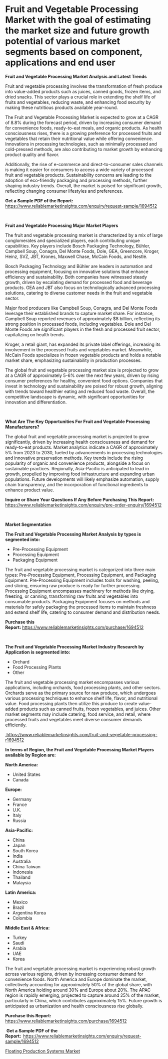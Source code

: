 <p><h1>Fruit and Vegetable Processing Market with the goal of estimating the market size and future growth potential of various market segments based on component, applications and end user</h1></p><p><strong>Fruit and Vegetable Processing Market Analysis and Latest Trends</strong></p>
<p><p>Fruit and vegetable processing involves the transformation of fresh produce into value-added products such as juices, canned goods, frozen items, and dried snacks. This sector plays a crucial role in extending the shelf life of fruits and vegetables, reducing waste, and enhancing food security by making these nutritious products available year-round.</p><p>The Fruit and Vegetable Processing Market is expected to grow at a CAGR of 8.8% during the forecast period, driven by increasing consumer demand for convenience foods, ready-to-eat meals, and organic products. As health consciousness rises, there is a growing preference for processed fruits and vegetables that retain their nutritional value while offering convenience. Innovations in processing technologies, such as minimally processed and cold-pressed methods, are also contributing to market growth by enhancing product quality and flavor.</p><p>Additionally, the rise of e-commerce and direct-to-consumer sales channels is making it easier for consumers to access a wide variety of processed fruit and vegetable products. Sustainability concerns are leading to the adoption of eco-friendly packaging and processing methods, further shaping industry trends. Overall, the market is poised for significant growth, reflecting changing consumer lifestyles and preferences.</p></p>
<p><strong>Get a Sample PDF of the Report:&nbsp;</strong> <a href="https://www.reliablemarketinsights.com/enquiry/request-sample/1694512?utm_campaign=2669&utm_medium=2&utm_source=Github&utm_content=ia&utm_term=08042025&utm_id=fruit-and-vegetable-processing">https://www.reliablemarketinsights.com/enquiry/request-sample/1694512</a></p>
<p>&nbsp;</p>
<p><strong>Fruit and Vegetable Processing Major Market Players</strong></p>
<p><p>The fruit and vegetable processing market is characterized by a mix of large conglomerates and specialized players, each contributing unique capabilities. Key players include Bosch Packaging Technology, Bühler, Campbell Soup, Conagra, Del Monte Foods, Dole, GEA, Greencore, Kroger, Heinz, SVZ, JBT, Krones, Maxwell Chase, McCain Foods, and Nestlé.</p><p>Bosch Packaging Technology and Bühler are leaders in automation and processing equipment, focusing on innovative solutions that enhance efficiency and sustainability. Both companies have witnessed steady growth, driven by escalating demand for processed food and beverage products. GEA and JBT also focus on technologically advanced processing solutions, catering to diverse customer needs in the fruit and vegetable sector.</p><p>Major food producers like Campbell Soup, Conagra, and Del Monte Foods leverage their established brands to capture market share. For instance, Campbell Soup reported revenues of approximately $8 billion, reflecting its strong position in processed foods, including vegetables. Dole and Del Monte Foods are significant players in the fresh and processed fruit sector, capitalizing on health trends.</p><p>Kroger, a retail giant, has expanded its private label offerings, increasing its involvement in the processed fruits and vegetables market. Meanwhile, McCain Foods specializes in frozen vegetable products and holds a notable market share, emphasizing sustainability in production processes.</p><p>The global fruit and vegetable processing market size is projected to grow at a CAGR of approximately 5-6% over the next few years, driven by rising consumer preferences for healthy, convenient food options. Companies that invest in technology and sustainability are poised for robust growth, aligning with trends toward healthier eating and reduced food waste. Overall, the competitive landscape is dynamic, with significant opportunities for innovation and differentiation.</p></p>
<p>&nbsp;</p>
<p><strong>What Are The Key Opportunities For Fruit and Vegetable Processing Manufacturers?</strong></p>
<p><p>The global fruit and vegetable processing market is projected to grow significantly, driven by increasing health consciousness and demand for ready-to-eat products. Market analytics indicate a CAGR of approximately 5% from 2023 to 2030, fueled by advancements in processing technologies and innovative preservation methods. Key trends include the rising popularity of organic and convenience products, alongside a focus on sustainable practices. Regionally, Asia-Pacific is anticipated to lead in growth, propelled by improving food infrastructure and expanding urban populations. Future developments will likely emphasize automation, supply chain transparency, and the incorporation of functional ingredients to enhance product value.</p></p>
<p><strong>Inquire or Share Your Questions If Any Before Purchasing This Report:</strong> <a href="https://www.reliablemarketinsights.com/enquiry/pre-order-enquiry/1694512?utm_campaign=2669&utm_medium=2&utm_source=Github&utm_content=ia&utm_term=08042025&utm_id=fruit-and-vegetable-processing">https://www.reliablemarketinsights.com/enquiry/pre-order-enquiry/1694512</a></p>
<p>&nbsp;</p>
<p><strong>Market Segmentation</strong></p>
<p><strong>The Fruit and Vegetable Processing Market Analysis by types is segmented into:</strong></p>
<p><ul><li>Pre-Processing Equipment</li><li>Processing Equipment</li><li>Packaging Equipment</li></ul></p>
<p><p>The fruit and vegetable processing market is categorized into three main types: Pre-Processing Equipment, Processing Equipment, and Packaging Equipment. Pre-Processing Equipment includes tools for washing, peeling, and slicing, ensuring raw produce is ready for further processing. Processing Equipment encompasses machinery for methods like drying, freezing, or canning, transforming raw fruits and vegetables into consumable products. Packaging Equipment focuses on methods and materials for safely packaging the processed items to maintain freshness and extend shelf life, catering to consumer demand and distribution needs.</p></p>
<p><strong>Purchase this Report:&nbsp;</strong><a href="https://www.reliablemarketinsights.com/purchase/1694512?utm_campaign=2669&utm_medium=2&utm_source=Github&utm_content=ia&utm_term=08042025&utm_id=fruit-and-vegetable-processing">https://www.reliablemarketinsights.com/purchase/1694512</a></p>
<p>&nbsp;</p>
<p><strong>The Fruit and Vegetable Processing Market Industry Research by Application is segmented into:</strong></p>
<p><ul><li>Orchard</li><li>Food Processing Plants</li><li>Other</li></ul></p>
<p><p>The fruit and vegetable processing market encompasses various applications, including orchards, food processing plants, and other sectors. Orchards serve as the primary source for raw produce, which undergoes various processing techniques to enhance shelf life, flavor, and nutritional value. Food processing plants then utilize this produce to create value-added products such as canned fruits, frozen vegetables, and juices. Other market segments may include catering, food service, and retail, where processed fruits and vegetables meet diverse consumer demands efficiently.</p></p>
<p><a href="https://www.reliablemarketinsights.com/fruit-and-vegetable-processing-r1694512?utm_campaign=2669&utm_medium=2&utm_source=Github&utm_content=ia&utm_term=08042025&utm_id=fruit-and-vegetable-processing">&nbsp;https://www.reliablemarketinsights.com/fruit-and-vegetable-processing-r1694512</a></p>
<p><strong>In terms of Region, the Fruit and Vegetable Processing Market Players available by Region are:</strong></p>
<p>
    <p> <strong> North America: </strong>
        <ul>
            <li>United States</li>
            <li>Canada</li>
        </ul>
        </p> 
    <p> <strong> Europe: </strong>
        <ul>
            <li>Germany</li>
            <li>France</li>
            <li>U.K.</li>
            <li>Italy</li>
            <li>Russia</li>
        </ul>
        </p> 
    <p> <strong> Asia-Pacific: </strong>
        <ul>
            <li>China</li>
            <li>Japan</li>
            <li>South Korea</li>
            <li>India</li>
            <li>Australia</li>
            <li>China Taiwan</li>
            <li>Indonesia</li>
            <li>Thailand</li>
            <li>Malaysia</li>
        </ul>
        </p> 
    <p> <strong> Latin America: </strong>
        <ul>
            <li>Mexico</li>
            <li>Brazil</li>
            <li>Argentina Korea</li>
            <li>Colombia</li>
        </ul>
        </p> 
    <p> <strong> Middle East & Africa: </strong>
        <ul>
            <li>Turkey</li>
            <li>Saudi</li>
            <li>Arabia</li>
            <li>UAE</li>
            <li>Korea</li>
        </ul>
    </p>
    </p>
<p><p>The fruit and vegetable processing market is experiencing robust growth across various regions, driven by increasing consumer demand for convenience foods. North America and Europe dominate the market, collectively accounting for approximately 50% of the global share, with North America holding around 30% and Europe about 20%. The APAC region is rapidly emerging, projected to capture around 25% of the market, particularly in China, which contributes approximately 15%. Future growth is anticipated as urbanization and health consciousness rise globally.</p></p>
<p><strong>Purchase this Report: </strong><a href="https://www.reliablemarketinsights.com/purchase/1694512?utm_campaign=2669&utm_medium=2&utm_source=Github&utm_content=ia&utm_term=08042025&utm_id=fruit-and-vegetable-processing">https://www.reliablemarketinsights.com/purchase/1694512</a></p>
<p>&nbsp;<strong>Get a Sample PDF of the Report:&nbsp;&nbsp;</strong><a href="https://www.reliablemarketinsights.com/enquiry/request-sample/1694512?utm_campaign=2669&utm_medium=2&utm_source=Github&utm_content=ia&utm_term=08042025&utm_id=fruit-and-vegetable-processing">https://www.reliablemarketinsights.com/enquiry/request-sample/1694512</a></p>
<p><strong></strong></p>
<p><p><a href="https://github.com/curinbucan9/Market-Research-Report-List-1/blob/main/floating-production-systems-market.md?utm_campaign=2669&utm_medium=2&utm_source=Github&utm_content=ia&utm_term=08042025&utm_id=fruit-and-vegetable-processing">Floating Production Systems Market</a></p></p>